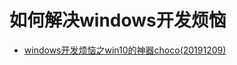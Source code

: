 # 如何解决windows开发烦恼
* [windows开发烦恼之win10的神器choco(20191209)](../20191209windows/20191209choco/README.md)